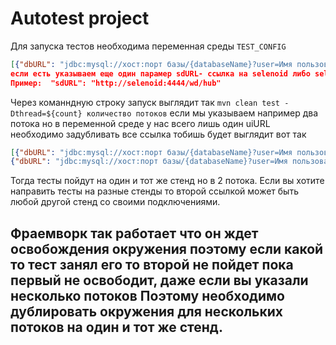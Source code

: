 # Autotest project

Для запуска тестов необходима переменная среды `TEST_CONFIG`
```json
[{"dbURL": "jdbc:mysql://хост:порт базы/{databaseName}?user=Имя пользователя&password=Пароль","uiURL": "ссылка на UI-часть приложения"}]
если есть указываем еще один парамер sdURL- ссылка на selenoid либо selenium-hub
Пример:  "sdURL": "http://selenoid:4444/wd/hub"
```

Через команндную строку запуск выглядит так
`mvn clean test -Dthread=${count} количество потоков`
если мы указываем например два потока но в переменной среде у нас всего лишь один uiURL необходимо задубливать все ссылка тобишь будет выглядит вот так
```json
[{"dbURL": "jdbc:mysql://хост:порт базы/{databaseName}?user=Имя пользователя&password=Пароль","uiURL": "ссылка на UI-часть приложения"},
{"dbURL": "jdbc:mysql://хост:порт базы/{databaseName}?user=Имя пользователя&password=Пароль","uiURL": "ссылка на UI-часть приложения"}]
```
Тогда тесты пойдут на один и тот же стенд но в 2 потока.
Если вы хотите направить тесты на разные стенды то второй ссылкой может быть любой другой стенд со своими подключениями.

Фраемворк так работает что он ждет освобождения окружения поэтому если какой то тест занял его то второй не пойдет пока первый не освободит, даже если вы указали несколько потоков
Поэтому необходимо дублировать окружения для нескольких потоков на один и тот же стенд.
---
